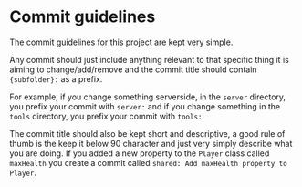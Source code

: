 # Commit guidelines

The commit guidelines for this project are kept very simple.

Any commit should just include anything relevant to that specific thing it is aiming to change/add/remove
and the commit title should contain `{subfolder}:` as a prefix.

For example, if you change something serverside, in the `server` directory, you prefix your commit with `server:`
and if you change something in the `tools` directory, you prefix your commit with `tools:`.

The commit title should also be kept short and descriptive, a good rule of thumb is the keep it below 90 character and just
very simply describe what you are doing. If you added a new property to the `Player` class called `maxHealth` you create a commit
called `shared: Add maxHealth property to Player`.
